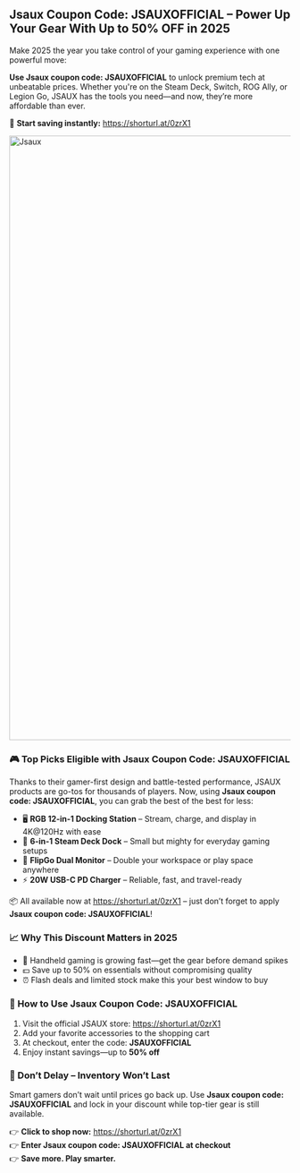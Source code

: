 <h2>Jsaux Coupon Code: JSAUXOFFICIAL – Power Up Your Gear With Up to 50% OFF in 2025</h2>
<p>Make 2025 the year you take control of your gaming experience with one powerful move:</p>
<p><strong>Use Jsaux coupon code: JSAUXOFFICIAL</strong> to unlock premium tech at unbeatable prices. Whether you're on the Steam Deck, Switch, ROG Ally, or Legion Go, JSAUX has the tools you need—and now, they’re more affordable than ever.</p>
<p>🛒 <strong>Start saving instantly:</strong> <a href="https://shorturl.at/0zrX1" target="_blank" rel="noopener noreferrer">https://shorturl.at/0zrX1</a></p>
<img src="https://images.mirror-media.xyz/publication-images/mrfdMywDQmcAd9N59uAK1.png?height=820&width=1640" alt="Jsaux" width="1080">
<h3>🎮 Top Picks Eligible with Jsaux Coupon Code: JSAUXOFFICIAL</h3>
<p>Thanks to their gamer-first design and battle-tested performance, JSAUX products are go-tos for thousands of players. Now, using <strong>Jsaux coupon code: JSAUXOFFICIAL</strong>, you can grab the best of the best for less:</p>
<ul>
<li>🖥️ <strong>RGB 12-in-1 Docking Station</strong> – Stream, charge, and display in 4K@120Hz with ease</li>
<li>🔌 <strong>6-in-1 Steam Deck Dock</strong> – Small but mighty for everyday gaming setups</li>
<li>🧳 <strong>FlipGo Dual Monitor</strong> – Double your workspace or play space anywhere</li>
<li>⚡ <strong>20W USB-C PD Charger</strong> – Reliable, fast, and travel-ready</li>
</ul>
<p>📦 All available now at <a href="https://shorturl.at/0zrX1" target="_blank" rel="noopener noreferrer">https://shorturl.at/0zrX1</a> – just don’t forget to apply <strong>Jsaux coupon code: JSAUXOFFICIAL</strong>!</p>
<h3>📈 Why This Discount Matters in 2025</h3>
<ul>
<li>🎯 Handheld gaming is growing fast—get the gear before demand spikes</li>
<li>💵 Save up to 50% on essentials without compromising quality</li>
<li>⏰ Flash deals and limited stock make this your best window to buy</li>
</ul>
<h3>🛒 How to Use Jsaux Coupon Code: JSAUXOFFICIAL</h3>
<ol>
<li>Visit the official JSAUX store: <a href="https://shorturl.at/0zrX1" target="_blank" rel="noopener noreferrer">https://shorturl.at/0zrX1</a></li>
<li>Add your favorite accessories to the shopping cart</li>
<li>At checkout, enter the code: <strong>JSAUXOFFICIAL</strong></li>
<li>Enjoy instant savings—up to <strong>50% off</strong></li>
</ol>
<h3>🚨 Don’t Delay – Inventory Won’t Last</h3>
<p>Smart gamers don’t wait until prices go back up. Use <strong>Jsaux coupon code: JSAUXOFFICIAL</strong> and lock in your discount while top-tier gear is still available.</p>
<p>👉 <strong>Click to shop now:</strong> <a href="https://shorturl.at/0zrX1" target="_blank" rel="noopener noreferrer">https://shorturl.at/0zrX1</a><br>
👉 <strong>Enter Jsaux coupon code: JSAUXOFFICIAL at checkout</strong><br>
👉 <strong>Save more. Play smarter.</strong></p>
